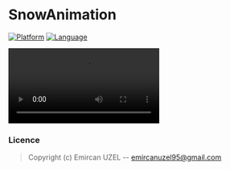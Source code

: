 # SnowAnimation

[![Platform](http://img.shields.io/badge/platform-iOS-blue.svg?style=flat)](https://developer.apple.com/iphone/index.action)
[![Language](http://img.shields.io/badge/language-Swift-brightgreen.svg?style=flat)](https://developer.apple.com/swift)


![IMG_0012](https://user-images.githubusercontent.com/18385692/103158923-50d97700-47d4-11eb-88e1-5bb2e981ec66.mp4)


### Licence
> Copyright (c) Emircan UZEL -- emircanuzel95@gmail.com

